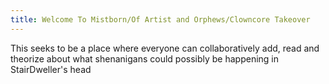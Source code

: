 ```yaml
---
title: Welcome To Mistborn/Of Artist and Orphews/Clowncore Takeover
---
```


This seeks to be a place where everyone can collaboratively add, read and theorize about what shenanigans could possibly be happening in StairDweller's head
